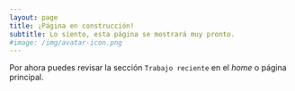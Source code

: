 ```yaml
---
layout: page
title: ¡Página en construcción!
subtitle: Lo siento, esta página se mostrará muy pronto.
#image: /img/avatar-icon.png
---
```


Por ahora puedes revisar la sección `Trabajo reciente` en el _home_ o página principal.
